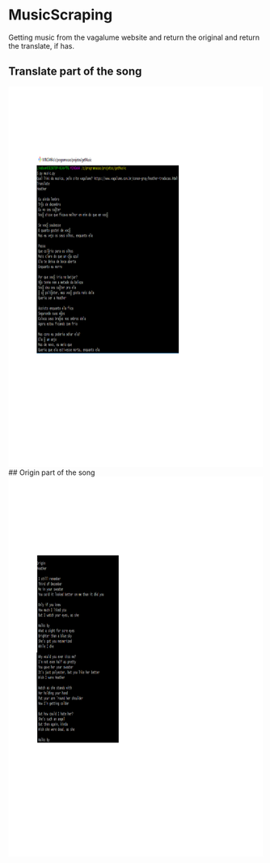 # MusicScraping
Getting music from the vagalume website and return the original and return the translate, if has.


## Translate part of the song
<img src="https://github.com/Liedsonrm/musicScraping/blob/main/start.png" height="750px">
<br>
## Origin part of the song
<img src="https://github.com/Liedsonrm/musicScraping/blob/main/image.png" height="750px">
